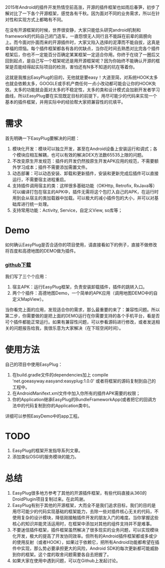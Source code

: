 
2015年Android的插件开发热情空前高涨，开源的插件框架也如雨后春笋，初步了解对比了一下各个开源框架，感觉各有千秋。因为面对不同的业务需求，所以在针对性和实现方式上都略有不同。

在没有开源框架的时候，世界很安静，大家只能低头研究android机制和framework的代码自己闭门造车，一直怨恨无人同行且不能踩在前辈的肩膀向上。而今面对扑面而来的开源插件时，大家又陷入选择的泥潭而不能自拔，这真是幸福的烦恼。每个插件框架都各有各的优缺点，当你花时间去熟悉对比完各个插件框架后，你也不一定能百分百确定某某框架一定适合你用。你终于在绕了一圈后又回到起点，是自己写一个框架呢还是用开源框架呢？因为你始终不能确认开源的框架是否能经得起实际项目的检测，害怕还有N多不知道的坑在等着你。

这就是我推出EasyPlug的目的，无他就是要easy！大道至简，对系统HOOK太多也就会依赖太多，GOOGLE或手机产商任何一点小改动都可能会让你的HOOK失效。太多的功能就会面对太多的不稳定性，太多的类和设计模式会加剧开发者学习曲线，所以EasyPlug要在实现既定目标的前提下，用尽可能少的代码来实现一个基本的插件框架，并用实际中的经验帮大家把兼容性的坑填平。

# 需求
首先明确一下EasyPlug要解决的问题：
1. 模块化开发：模块可以独立开发，甚至在Android设备上安装运行和调式；各个模块应相互解耦，也可以有效的解决DEX方法数65535上限的问题。
2. 不改变原生开发规范：插件的开发仍然按原生开发APK应用的规范，不需要额外学习成本；插件不需要添加需置文件。
3. 动态部署：可以动态安装、卸载和更新插件，安装和更新完成后插件可以直接运行，不需要宿主进程重启。
4. 支持插件调用宿主的类：这样很多基础功能（OKHttp, Retrofix, RxJava等）可以编译打包在宿主的APK中，插件无需将这个包打入自己的APK，在运行时用到会从宿主的类加载器中加载。可以极大的减小插件包的大小，并可以对基础库进行统一处理。
5. 支持常用功能：Activity, Service，自定义View, so库等；

# Demo
如何确认EasyPlug是否合适你的项目使用，请直接看如下的例子，直接不做修改将百度和高德地图的DEMO做为插件。

### [github下载](https://github.com/goeasyway/EasyPlug)

我们写了三个个应用：
1. 宿主APK：运行EasyPlug框架，负责安装卸载插件，插件的跳转入口。
2. 两个个插件：高德地图Demo，一个简单的APK应用（调用地图DEMO中的自定义MapView）。

当你看完上面的应用，发现适合你的需求，那么最重要的来了：兼容性问题。所以第二步，你需要做的是把上面的DEMO运行在你需要支持的各个手机平台，看是否可个插件都能正常运行。如果有兼容性问题，可以参看源码进行修改，或者发送相关的问题报告给我，我很乐意为大家解决（在下班空闲时间）。

# 使用方法
自己的项目中使用EasyPlug：
1. 在build.gradle文件的dependencies加上
compile 'net.goeasyway.easyand:easyplug:1.0.0'
或者将框架的源码复制到自己的工程中。
2. 在AndroidManifext.xml文件中加入你所有的插件APK需要的权限；
3. 你的Application继承EasyPlug的BundleFrameworkApp(或者把它的回调方法中的代码复制到你的Application类中)。

详细可以参照EasyDemo中的app工程。

# TODO
1. EasyPlug的框架开发指导系列文章。
2. 添加类似OSGI的服务模块的能力。

# 总结
1. EasyPlug很多地方参考了其他的开源插件框架，有些代码直接从360的DroidPlugin项目复制过来。在此鸣谢。
2. EasyPlug有别于其他的开源框架，大而全不是我们追求目标，我们的目的是用尽可能少的代码实现基础的框架能力，去除一些对插件核心无关的代码，不使用复杂的设计模块，降低刚接触插件开发的朋友入门的难度。当你掌握这些核心的知识并能灵活运用时，在框架中添加对其他的组件支持并不是难事。
3. 不要迷信插件框架，插件框架虽然解决了很多现实的业务问题，可以实现模块化开发，极大的提高了开发协同效率。但所有的Android插件框架都或多或少的使用反射（或者HOOK），如果过于依赖它，把所有Android功能都希望在插件中实现，那么势必要承担更大的风险，Android SDK的每次更新都可能威胁到你的框架。这个度的取舍问题需要各自去把握了。
4. 如果大家在使用中遇到问题，可以在Github上发起讨论。